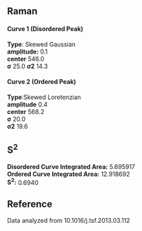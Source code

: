 ## Raman

#### Curve 1 (Disordered Peak)
**Type**: Skewed Gaussian\
**amplitude:** 0.1\
**center** 546.0\
**σ** 25.0
**σ2** 14.3


#### Curve 2 (Ordered Peak)
**Type**:Skewed Loretenzian\
**amplitude** 0.4\
**center** 568.2\
**σ** 20.0\
**σ2** 19.6


## S<sup>2</sup>
**Disordered Curve Integrated Area:** 5.695917\
**Ordered Curve Integrated Area:** 12.918692\
**S<sup>2</sup>:** 0.6940






















## Reference
Data analyzed from 10.1016/j.tsf.2013.03.112 
